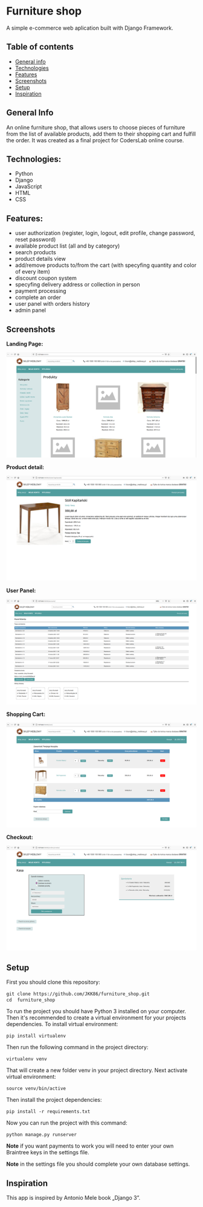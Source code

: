 # Furniture shop
A simple e-commerce web aplication built with Django Framework.

## Table of contents
* [General info](#general-info)
* [Technologies](#technologies)
* [Features](#features)
* [Screenshots](#screenshots)
* [Setup](#setup)
* [Inspiration](#inspiration)

## General Info
An online furniture shop, that allows users to choose pieces of furniture from the list of available products, add them to their shopping cart and fulfill the order. It was created as a final project for CodersLab online course.

## Technologies:
- Python
- Django
- JavaScript
- HTML
- CSS

## Features:
- user authorization (register, login, logout, edit profile, change password, reset password)
- available product list (all and by category)
- search products
- product details view
- add/remove products to/from the cart (with specyfing quantity and color of every item)
- discount coupon system
- specyfing delivery address or collection in person
- payment processing
- complete an order
- user panel with orders history
- admin panel

## Screenshots
**Landing Page:**

![Product list screen](./screenshots/Product_list.png)

**Product detail:**

![Product list screen](./screenshots/Product_detail.png)

**User Panel:**

![Product list screen](./screenshots/User_panel.png)

**Shopping Cart:**

![Product list screen](./screenshots/Cart.png)

**Checkout:**

![Product list screen](./screenshots/Checkout.png)

## Setup

First you should clone this repository:
```
git clone https://github.com/JKK86/furniture_shop.git
cd  furniture_shop
```

To run the project you should have Python 3 installed on your computer. Then it's recommended to create a virtual environment for your projects dependencies. To install virtual environment:
```
pip install virtualenv
```
Then run the following command in the project directory:
```
virtualenv venv
```
That will create a new folder venv in your project directory. Next activate virtual environment:
```
source venv/bin/active
```
Then install the project dependencies:
```
pip install -r requirements.txt
```
Now you can run the project with this command:
```
python manage.py runserver
```
**Note** if you want payments to work you will need to enter your own Braintree keys in the settings file.

**Note** in the settings file you should complete your own database settings.

## Inspiration

This app is inspired by Antonio Mele book „Django 3”.

